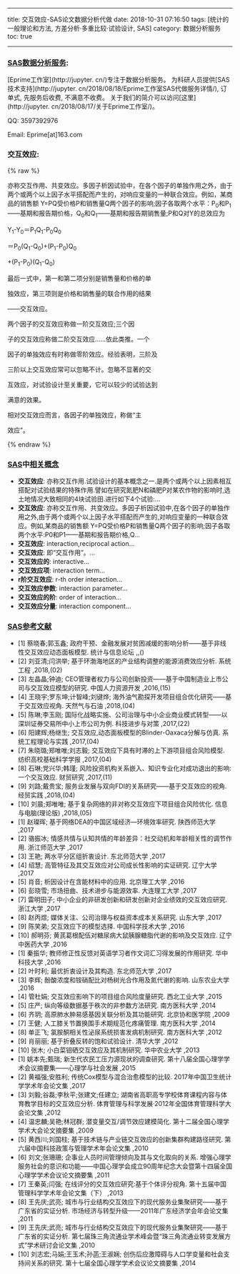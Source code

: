 
---
title: 交互效应-SAS论文数据分析代做
date: 2018-10-31 07:16:50
tags: [统计的一般理论和方法, 方差分析·多重比较·试验设计, SAS]
category: 数据分析服务
toc: true

---



<span></span>
<!-- more -->

### [SAS](/tags/SAS/)[数据分析服务](/categories/数据分析服务/):
[Eprime工作室](http://jupyter. cn/)专注于数据分析服务。
为科研人员提供[SAS技术支持](http://jupyter. cn/2018/08/18/Eprime工作室SAS代做服务详情/), 订单式, 先服务后收费, 不满意不收费。
关于我们的简介可以访问[这里](http://jupyter. cn/2018/08/17/关于Eprime工作室/)。

QQ: 3597392976

Email: Eprime[at]163.com



### 交互效应:

{% raw %}
<div class="p1">亦称交互作用、共变效应。多因子析因试验中，在各个因子的单独作用之外，由于两个或两个以上因子水平搭配而产生的，对响应变量的一种联合效应。例如，某商品的销售额 Y=PQ受价格P和销售量Q两个因子的影响;因子各取两个水平：P<sub>0</sub>和P<sub>1</sub>——基期和报告期价格，Q<sub>0</sub>和Q<sub>1</sub>——基期和报告期销售量;P和Q对Y的总效应为

<p align="center"></p><p>Y<sub>1</sub>-Y<sub>0</sub>＝P<sub>1</sub>Q<sub>1</sub>-P<sub>0</sub>Q<sub>0</sub>

</p><p>＝P<sub>0</sub>(Q<sub>1</sub>-Q<sub>0</sub>)+(P<sub>1</sub>-P<sub>0</sub>)Q<sub>0</sub>

</p><p>+(P<sub>1</sub>-P<sub>0</sub>)(Q<sub>1</sub>-Q<sub>0</sub>)</p>

最后一式中，第一和第二项分别是销售量和价格的单

独效应，第三项则是价格和销售量的联合作用的结果

——交互效应。

<p>两个因子的交互效应称做一阶交互效应;三个因

子的交互效应称做二阶交互效应……依此类推。一个

因子的单独效应有时称做零阶效应。经验表明，三阶及

三阶以上交互效应常可以忽略不计。忽略不显著的交

互效应，对试验设计至关重要，它可以较少的试验达到

满意的效果。

</p><p>相对交互效应而言，各因子的单独效应，称做“主

效应”。</p></div>
{% endraw %}



### [SAS](/tags/SAS/)中[相关概念](/categories/数据分析服务)

- **交互效应**: 亦称交互作用.试验设计的基本概念之一.是两个或两个以上因素相互搭配对试验结果的特殊作用.譬如在研究氮肥N和磷肥P对某农作物的影响时,选土地情况大致相同的4块试验田.进行如下4个试验:...
- **交互效应**: 亦称交互作用、共变效应。多因子析因试验中,在各个因子的单独作用之外,由于两个或两个以上因子水平搭配而产生的,对响应变量的一种联合效应。例如,某商品的销售额 Y=PQ受价格P和销售量Q两个因子的影响;因子各取两个水平:P0和P1——基期和报告期价格,Q...
- **交互效应**: interaction,reciprocal action...
- **交互效应**: 即“交互作用”。...
- **交互效应的**: interactive...
- **交互效应项**: interaction term...
- **r阶交互效应**: r-th order interaction...
- **交互效应参数**: interaction parameter...
- **交互效应的阶**: order of interaction...
- **交互效应分量**: interaction component...


### [SAS](/tags/SAS/)[参考文献](/categories/数据分析服务/)

- [1]  蔡晓春;郭玉鑫; 政府干预、金融发展对贫困减缓的影响分析——基于非线性交互效应动态面板模型. 统计与信息论坛 ,,()
- [2]  刘亚清;闫洪举; 基于环渤海地区的产业结构调整的能源消费效应分析. 系统工程 ,2018,(02)
- [3]  左晶晶;钟迪; CEO管理者权力与公司创新投资——基于中国制造业上市公司与交互效应模型的研究. 中国人力资源开发 ,2016,(15)
- [4]  王晓宇;罗东坤;计智峰;刘键烨; 海外油气勘探开发项目组合优化研究——基于交互效应视角. 天然气与石油 ,2018,(04)
- [5]  陈琳;李玉刚; 国际化战略实施、公司治理与中小企业商业模式转型——以深圳证券交易所中小上市公司为例. 科技进步与对策 ,2017,(22)
- [6]  阳建辉;杨继生; 交互效应,动态面板模型的Blinder-Oaxaca分解与仿真. 系统工程理论与实践 ,2017,(04)
- [7]  朱晓璐;郑唯唯;刘志毅; 交互效应下具有时滞的上下游项目组合风险模型. 纺织高校基础科学学报 ,2017,(04)
- [8]  石琳;党兴华;韩瑾; 风险投资机构关系嵌入、知识专业化对成功退出的影响:一个交互效应. 财贸研究 ,2017,(11)
- [9]  刘路;戴贵宝; 服务业发展与双向FDI的关系研究——基于交互效应的视角. 经贸实践 ,2018,(04)
- [10]  刘晨;郑唯唯; 基于复杂网络的非对称交互效应下项目组合风险优化. 信息与电脑(理论版) ,2018,(05)
- [1]  赵璨晖; 基于网络DEA的中国区域经济—环境效率研究. 陕西师范大学 ,2017
- [2]  骆振冰; 情感共情与认知共情的年龄差异：社交动机和年龄相关性的调节作用. 浙江师范大学 ,2017
- [3]  王艳; 两水平分区组折衷设计. 东北师范大学 ,2017
- [4]  绍慧; 高管特征及其交互效应对公司成长性影响的实证研究. 辽宁大学 ,2017
- [5]  肖音; 析因设计在含能材料中的应用. 北京理工大学 ,2016
- [6]  彭晓雪; 市场扭曲、技术进步与能源效率. 大连理工大学 ,2017
- [7]  雷明田子; 中小企业的非研发创新和研发创新对企业绩效的交互效应研究. 浙江大学 ,2017
- [8]  赵丙煜; 媒体关注、公司治理与权益资本成本关系研究. 山东大学 ,2017
- [9]  陈笑弟; 交互效应下的模型选择. 中国科学技术大学 ,2016
- [10]  郝明芬; 黄芪葛根配伍对糖尿病大鼠胰腺糖脂代谢的影响及交互效应. 辽宁中医药大学 ,2016
- [1]  秦振华; 教师修正性反馈对英语学习者作文词汇习得发展的作用研究. 华中科技大学 ,2016
- [2]  叶时利; 最优折衷设计及其构造. 东北师范大学 ,2017
- [3]  李辉; 酚酸浓度和铵硝配比对杨树光合作用及氮代谢的影响. 山东农业大学 ,2016
- [4]  管杜娟; 交互效应影响下的项目组合风险度量研究. 西北工业大学 ,2015
- [5]  庄严; 纵向等级数据基于秩次的非参数方法研究. 南方医科大学 ,2014
- [6]  齐玥; 高原肺水肿易感基因关联分析及其功能研究. 北京协和医学院 ,2009
- [7]  王健; 人工膝关节置换围手术期规范化疼痛管理. 南方医科大学 ,2014
- [8]  单正飞; 氯胺酮相关性泌尿系统损害发病机制研究. 南方医科大学 ,2012
- [9]  肖丽丽; 基于折叠反转的饱和试验设计. 清华大学 ,2012
- [10]  张木; 小白菜钼硒交互效应及其机制研究. 华中农业大学 ,2013
- [1]  姚本先;甄瑞; 新生代农民工压力源现状的调查研究. 第十八届全国心理学学术会议摘要集——心理学与社会发展 ,2015
- [2]  黄福强;安胜利; 传统Cox模型与混合治愈模型的比较. 2017年中国卫生统计学学术年会论文集 ,2017
- [3]  刘毅;谷磊;李秋平;张建文;任建立; 湖南省高职高专学校体育课程内容与体育教学目标的交互效应分析. 体育管理与科学发展·2012年全国体育管理科学大会论文集 ,2012
- [4]  温忠麟;吴艳;林冠群; 潜变量交互/调节效应建模简化. 第十二届全国心理学学术大会论文摘要集 ,2009
- [5]  黄西川;刘国柱; 基于技术链与产业链交互效应的创新集群构建路径研究. 第六届中国科技政策与管理学术年会论文集 ,2010
- [6]  刘文;张珊珊; 企事业人员时间管理倾向及其与文化取向的关系. 增强心理学服务社会的意识和功能——中国心理学会成立90周年纪念大会暨第十四届全国心理学学术会议论文摘要集 ,2011
- [7]  王秦英;闫强; 在线评分的交互效应研究:基于个体评分视角. 第十五届中国管理科学学术年会论文集（下） ,2013
- [8]  王先庆;武亮; 城市与行业结构交互效应下的现代服务业集聚研究——基于广东省的实证分析. 市场经济与转型升级——2011年广东经济学会年会论文集 ,2011
- [9]  王先庆;武亮; 城市与行业结构交互效应下的现代服务业集聚研究——基于广东省的实证分析. 第七届珠三角流通业学术峰会暨“珠三角流通业转变发展方式”学术研讨会论文集 ,2010
- [10]  刘志宏;马娟;王玉术;孙菡;王淑娴; 创伤后应激障碍与人口学变量和社会支持间关系的研究. 第十七届全国心理学学术会议论文摘要集 ,2014



